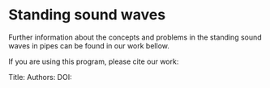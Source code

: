 # Standing sound waves

Further information about the concepts and problems in the standing sound waves in pipes can be found in our work bellow.

If you are using this program, please cite our work:

Title:
Authors:
DOI:

